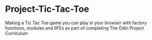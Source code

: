 # Project-Tic-Tac-Toe
Making a Tic Tac Toe game you can play in your browser with factory functions, modules and IIFEs as part of completing The Odin Project Curriculum
